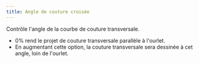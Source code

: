 ```yaml
---
title: Angle de couture croisée
---
```


Contrôle l'angle de la courbe de couture transversale.

- 0% rend le projet de couture transversale parallèle à l'ourlet.
- En augmentant cette option, la couture transversale sera dessinée à cet angle, loin de l'ourlet.
